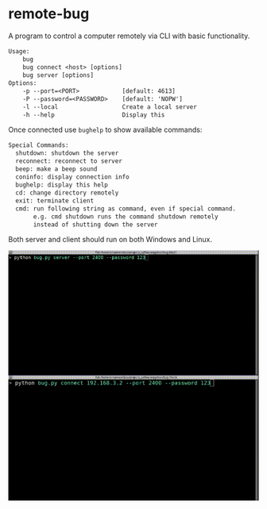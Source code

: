# remote-bug
A program to control a computer remotely via CLI with basic functionality.

```
Usage:
    bug
    bug connect <host> [options]
    bug server [options]
Options:
    -p --port=<PORT>            [default: 4613]
    -P --password=<PASSWORD>    [default: 'NOPW']
    -l --local                  Create a local server
    -h --help                   Display this
```

Once connected use `bughelp` to show available commands:
```
Special Commands:
  shutdown: shutdown the server
  reconnect: reconnect to server
  beep: make a beep sound
  coninfo: display connection info
  bughelp: display this help
  cd: change directory remotely
  exit: terminate client
  cmd: run following string as command, even if special command.
       e.g. cmd shutdown runs the command shutdown remotely
       instead of shutting down the server
  ```
  
Both server and client should run on both Windows and Linux.
  
<img src="remote-bug-2.gif" alt="gif" width="700"/>
